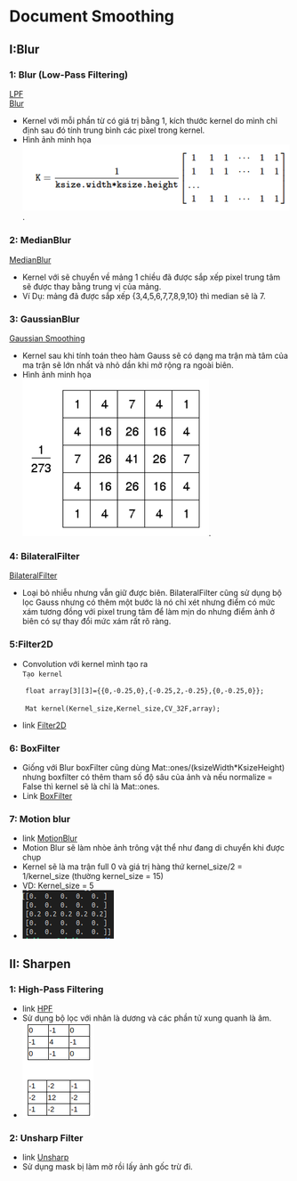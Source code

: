 # Document Smoothing
## I:Blur
### 1: Blur (Low-Pass Filtering)
[LPF](https://diffractionlimited.com/help/maximdl/MaxIm-DL.htm#High-Pass_Filtering.htm)\
[Blur](https://docs.opencv.org/4.1.2/d4/d86/group__imgproc__filter.html#ga8c45db9afe636703801b0b2e440fce37)
* Kernel với mỗi phần từ có giá trị bằng 1, kích thước kernel do mình chỉ định sau đó tính trung bình các pixel trong kernel.
* Hình ảnh minh họa \
![img](img_docs/Blur_kernel.png).
### 2: MedianBlur
[MedianBlur](https://docs.opencv.org/4.1.2/d4/d86/group__imgproc__filter.html#ga8c45db9afe636703801b0b2e440fce37)
* Kernel với sẽ chuyển về mảng 1 chiều đã được sắp xếp pixel trung tâm sẽ được thay bằng trung vị của mảng.
* Ví Dụ: mảng đã được sắp xếp {3,4,5,6,7,7,8,9,10} thì median sẽ là 7.
### 3: GaussianBlur
[Gaussian Smoothing](https://homepages.inf.ed.ac.uk/rbf/HIPR2/gsmooth.htm)
* Kernel sau khi tính toán theo hàm Gauss sẽ có dạng ma trận mà tâm của ma trận sẽ lớn nhất và nhỏ dần khi mở rộng ra ngoài biên.
* Hình ảnh minh họa \
![img](img_docs/Gau_kernel.png).
### 4: BilateralFilter
[BilateralFilter](https://docs.opencv.org/3.4.3/d4/d86/group__imgproc__filter.html#ga9d7064d478c95d60003cf839430737ed)
* Loại bỏ nhiễu nhưng vẫn giữ được biên. BilateralFilter cũng sử dụng bộ lọc Gauss nhưng có thêm một bước là nó chỉ xét nhưng điểm có mức xám tương đồng với pixel trung tâm để làm mịn do nhưng điểm ảnh ở biên có sự thay đổi mức xám rất rõ ràng.
### 5:Filter2D
* Convolution với kernel mình tạo ra \
  `Tạo kernel` 
```
    float array[3][3]={{0,-0.25,0},{-0.25,2,-0.25},{0,-0.25,0}};

    Mat kernel(Kernel_size,Kernel_size,CV_32F,array);
```
* link [Filter2D](https://docs.opencv.org/2.4/doc/tutorials/imgproc/imgtrans/filter_2d/filter_2d.html)
### 6: BoxFilter
* Giống với Blur boxFilter cũng dùng Mat::ones/(ksizeWidth*KsizeHeight) nhưng boxfilter có thêm tham số độ sâu của ảnh và nếu normalize = False thì kernel sẽ là chỉ là Mat::ones.
* Link [BoxFilter](https://docs.opencv.org/4.1.2/d4/d86/group__imgproc__filter.html#gad533230ebf2d42509547d514f7d3fbc3)
### 7: Motion blur
* link [MotionBlur](https://subscription.packtpub.com/book/application_development/9781785283932/2/ch02lvl1sec21/motion-blur)
* Motion Blur sẽ làm nhòe ảnh trông vật thể như đang di chuyển khi được chụp
* Kernel sẽ là ma trận full 0 và giá trị hàng thứ kernel_size/2 = 1/kernel_size (thường kernel_size = 15)
* VD: Kernel_size = 5  
* ![img](img_docs/Motion_Kernel_size.png)
## II: Sharpen
### 1: High-Pass Filtering
* link [HPF](http://opencv-tutorials-hub.blogspot.com/2016/02/opencv-code-for-high-pass-filter.html)
* Sử dụng bộ lọc với nhân là dương và các phần tử xung quanh là âm.
* ![img](img_docs/Kernel_HPF.png)
### 2: Unsharp Filter
* link [Unsharp](https://homepages.inf.ed.ac.uk/rbf/HIPR2/unsharp.htm)
* Sử dụng mask bị làm mờ rồi lấy ảnh gốc trừ đi.